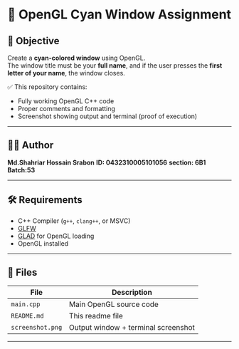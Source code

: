 # 🎨 OpenGL Cyan Window Assignment

## 📌 Objective

Create a **cyan-colored window** using OpenGL.  
The window title must be your **full name**, and if the user presses the **first letter of your name**, the window closes.

✅ This repository contains:
- Fully working OpenGL C++ code
- Proper comments and formatting
- Screenshot showing output and terminal (proof of execution)

---

## 👨‍💻 Author

**Md.Shahriar Hossain Srabon**
**ID: 0432310005101056**
**section: 6B1**
**Batch:53**

---


## 🛠 Requirements

- C++ Compiler (`g++`, `clang++`, or MSVC)
- [GLFW](https://www.glfw.org/)
- [GLAD](https://glad.dav1d.de/) for OpenGL loading
- OpenGL installed

---

## 📂 Files

| File            | Description                        |
|-----------------|------------------------------------|
| `main.cpp`      | Main OpenGL source code            |
| `README.md`     | This readme file                   |
| `screenshot.png`| Output window + terminal screenshot|

---

